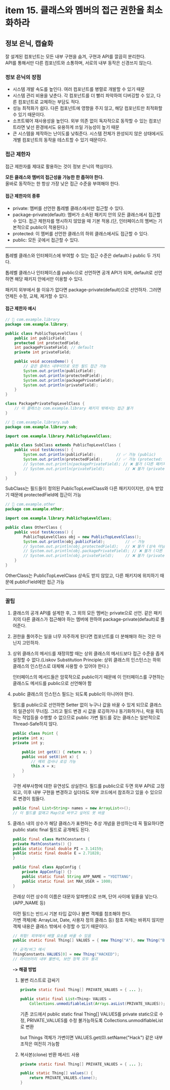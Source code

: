 # item 15. 클래스와 멤버의 접근 권한을 최소화하라

## 정보 은닉, 캡슐화
잘 설계된 컴포넌트는 모든 내부 구현을 숨겨, 구현과 API를 깔끔히 분리한다.  
API를 통해서만 다른 컴포넌트와 소통하며, 서로의 내부 동작은 신경쓰지 않는다.

### 정보 은닉의 장점
* 시스템 개발 속도를 높인다. 여러 컴포넌트를 병렬로 개발할 수 있기 때문
* 시스템 관리 비용을 낮춘다. 각 컴포넌트를 더 빨리 파악하여 디버깅할 수 있고, 다른 컴포넌트로 교체하는 부담도 적다.
* 성능 최적화가 쉽다. 다른 컴포넌트에 영향을 주지 않고, 해당 컴포넌트만 최적화할 수 있기 때문이다.
* 소프트웨어 재사용성을 높인다. 외부 의존 없이 독자적으로 동작할 수 있는 컴포넌트라면 낯선 환경에서도 유용하게 쓰일 가능성이 높기 때문
* 큰 시스템을 제작하는 난이도를 낮춰준다. 시스템 전체가 완성되지 않은 상태에서도 개별 컴포넌트의 동작을 테스트할 수 있기 때문이다.

### 접근 제한자
접근 제한자를 제대로 활용하는 것이 정보 은닉의 핵심이다.

**모든 클래스와 멤버의 접근성을 가능한 한 좁혀야 한다.**  
올바로 동작하는 한 항상 가장 낮은 접근 수준을 부여해야 한다.

#### 접근 제한자의 종류
* private: 멤버를 선언한 톱레벨 클래스에서만 접근할 수 있다.
* package-private(default): 멤버가 소속된 패키지 안의 모든 클래스에서 접근할 수 있다. 접근 제한자를 명시하지 않았을 때 기본 적용.(단, 인터페이스의 멤버는 기본적으로 public이 적용된다.)
* protected: 이 멤버를 선언한 클래스의 하위 클래스에서도 접근할 수 있다.
* public: 모든 곳에서 접근할 수 있다.
---

톱레벨 클래스와 인터페이스에 부여할 수 있는 접근 수준은 default나 public 두 가지다.

톱레벨 클래스나 인터페이스를 public으로 선언하면 공개 API가 되며, default로 선언하면 해당 패키지 안에서만 이용할 수 있다. 

패키지 외부에서 쓸 이유가 없다면 package-private(default)으로 선언하자. 그러면 언제든 수정, 교체, 제거할 수 있다.

#### 접근 제한자 예시
```java
// 📁 com.example.library
package com.example.library;

public class PublicTopLevelClass {
    public int publicField;
    protected int protectedField;
    int packagePrivateField; // default
    private int privateField;

    public void accessDemo() {
        // 같은 클래스 내부이므로 모든 필드 접근 가능
        System.out.println(publicField);
        System.out.println(protectedField);
        System.out.println(packagePrivateField);
        System.out.println(privateField);
    }
}

class PackagePrivateTopLevelClass {
    // 이 클래스는 com.example.library 패키지 밖에서는 접근 불가
}
```
```java
// 📁 com.example.library.sub
package com.example.library.sub;

import com.example.library.PublicTopLevelClass;

public class SubClass extends PublicTopLevelClass {
    public void testAccess() {
        System.out.println(publicField);         // ✅ 가능 (public)
        System.out.println(protectedField);      // ✅ 가능 (protected: 상속관계 + 다른 패키지)
        // System.out.println(packagePrivateField); // ❌ 불가 (다른 패키지)
        // System.out.println(privateField);         // ❌ 불가 (private)
    }
}
```

SubClass는 필드들이 정의된 PublicTopLevelClass와 다른 패키지이지만, 상속 받았기 때문에 protectedField에 접근이 가능

```java
// 📁 com.example.other
package com.example.other;

import com.example.library.PublicTopLevelClass;

public class OtherClass {
    public void testAccess() {
        PublicTopLevelClass obj = new PublicTopLevelClass();
        System.out.println(obj.publicField);         // ✅ 가능
        // System.out.println(obj.protectedField);   // ❌ 불가 (상속 아님)
        // System.out.println(obj.packagePrivateField); // ❌ 불가 (다른 패키지)
        // System.out.println(obj.privateField);     // ❌ 불가 (private)
    }
}
```

OtherClass는 PublicTopLevelClass 상속도 받지 않았고, 다른 패키지에 위치하기 때문에 publicField에만 접근 가능

---

### 꿀팁
1. 클래스의 공개 API를 설계한 후, 그 외의 모든 멤버는 private으로 선언. 같은 패키지의 다른 클래스가 접근해야 하는 멤버에 한하여 package-private(default)로 풀어준다.

2. 권한을 풀어주는 일을 너무 자주하게 된다면 컴포넌트를 더 분해해야 하는 것은 아닌지 고민하자.

3. 상위 클래스의 메서드를 재정의할 때는 상위 클래스의 메서드보다 접근 수준을 좁게 설정할 수 없다.(Liskov Substitution Principle: 상위 클래스의 인스턴스는 하위 클래스의 인스턴스로 대체해 사용할 수 있어야 한다.) 

    인터페이스의 메서드들은 암묵적으로 public이기 때문에 이 인터페이스를 구현하는 클래스도 메서드를 public으로 선언해야 함

4. public 클래스의 인스턴스 필드는 되도록 public이 아니어야 한다. 

    필드를 public으로 선언하면 Setter 없이 누구나 값을 바꿀 수 있게 되므로 클래스의 일관성이 무너짐. 그리고 필드 변경 시 값을 로깅하거나 동기화하거나, 락을 획득하는 작업등을 수행할 수 없으므로 public 가변 필드를 갖는 클래스는 일반적으로 Thread-Safe하지 않다.
    ```java
    public class Point {
    private int x;
    private int y;

        public int getX() { return x; }
        public void setX(int x) { 
            // 예외 검사나 로깅 가능
            this.x = x; 
        }
    }
    ```

    구현 세부사항에 대한 유연성도 상실한다.
    필드를 public으로 두면 외부 API로 고정되고, 이후 내부 구현을 변경하고 싶더라도 외부 코드에서 참조하고 있을 수 있으므로 변경이 힘들다.
    ```java
    public final List<String> names = new ArrayList<>();
    // 이 필드를 없애고 Map으로 바꾸고 싶어도 못 바꿈
    ```

5. 클래스 내의 상수가 해당 클래스가 표현하는 추상 개념을 완성하는데 꼭 필요하다면 public static final 필드로 공개해도 된다.
    ```java
    public final class MathConstants {
    private MathConstants() {}
    public static final double PI = 3.14159;
    public static final double E = 2.71828;
    }

    public final class AppConfig {
        private AppConfig() {}
        public static final String APP_NAME = "YOITTANG";
        public static final int MAX_USER = 1000;
    }
    ```

    관례상 이런 상수의 이름은 대문자 알파벳으로 쓰며, 단어 사이에 밑줄을 넣는다. (APP_NAME 등)  

    이런 필드는 반드시 기본 타입 값이나 불변 객체를 참조해야 한다.  
    가변 객체(예: ArrayList, Date, 사용자 정의 클래스 등) 참조 자체는 바뀌지 않지만 객체 내용은 클래스 밖에서 수정할 수 있기 때문이다.

    ```java
    // 위험! 외부에서 배열 요소를 바꿀 수 있음
    public static final Thing[] VALUES = { new Thing("A"), new Thing("B") };
    ```

    ```java
    // 공격/버그 예시
    ThingConstants.VALUES[0] = new Thing("HACKED");
    // 라이브러리 내부 불변식, 보안 정책 모두 붕괴
    ```

    **-> 해결 방법**

    1. 불변 리스트로 감싸기
        ```java
        private static final Thing[] PRIVATE_VALUES = { ... };

        public static final List<Thing> VALUES =
            Collections.unmodifiableList(Arrays.asList(PRIVATE_VALUES));
        ```
        
        기존 코드에서 public static final Thing[] VALUES를
        private static으로 수정, PRIVATE_VALUES를 수정 불가능하도록 Collections.unmodifiableList로 변환

        but Things 객체가 가변이면 VALUES.get(0).setName("Hack") 같은 내부 조작은 여전히 가능함

    2. 복사본(clone) 반환 메서드 사용
        ```java
        private static final Thing[] PRIVATE_VALUES = { ... };

        public static Thing[] values() {
            return PRIVATE_VALUES.clone();
        }
        ```

